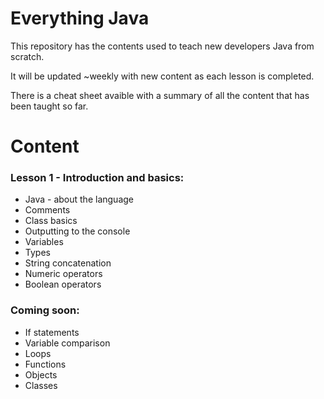 # Everything Java

This repository has the contents used to teach new developers Java from scratch.

It will be updated ~weekly with new content as each lesson is completed.

There is a cheat sheet avaible with a summary of all the content that has been taught so far.

# Content

### Lesson 1 - Introduction and basics:

* Java - about the language
* Comments
* Class basics
* Outputting to the console
* Variables
* Types
* String concatenation
* Numeric operators
* Boolean operators

### Coming soon:

* If statements
* Variable comparison
* Loops
* Functions
* Objects
* Classes
